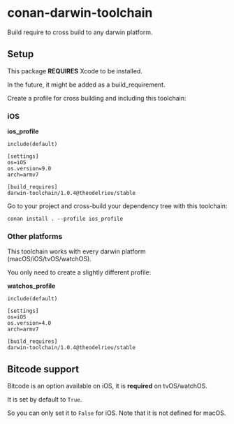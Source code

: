 
# conan-darwin-toolchain


Build require to cross build to any darwin platform.


## Setup

This package **REQUIRES** Xcode to be installed.

In the future, it might be added as a build_requirement.

Create a profile for cross building and including this toolchain:

### iOS

**ios_profile**
    
    include(default)
   
    [settings]
    os=iOS
    os.version=9.0
    arch=armv7

    [build_requires]
    darwin-toolchain/1.0.4@theodelrieu/stable
    

Go to your project and cross-build your dependency tree with this toolchain:

    conan install . --profile ios_profile


### Other platforms

This toolchain works with every darwin platform (macOS/iOS/tvOS/watchOS).

You only need to create a slightly different profile:

**watchos_profile**

    include(default)
   
    [settings]
    os=iOS
    os.version=4.0
    arch=armv7

    [build_requires]
    darwin-toolchain/1.0.4@theodelrieu/stable


## Bitcode support

Bitcode is an option available on iOS, it is **required** on tvOS/watchOS.

It is set by default to `True`.

So you can only set it to `False` for iOS. Note that it is not defined for macOS.
